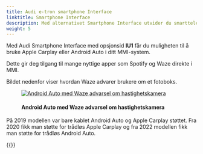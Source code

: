 ```yaml
---
title: Audi e-tron smartphone Interface
linktitle: Smartphone Interface
description: Med alternativet Smartphone Interface utvider du smarttelefonen til MMI-systemet
weight: 5
---
```

<!-- markdownlint-disable MD033 -->
Med Audi Smartphone Interface med opsjonsid **IU1** får du muligheten til å bruke Apple Carplay eller Android Auto i ditt MMI-system.

Dette gir deg tilgang til mange nyttige apper som Spotify og Waze direkte i MMI.

Bildet nedenfor viser hvordan Waze advarer brukere om et fotoboks.

<figure>
    <a href="https://media.electrichasgoneaudi.net/multimedia/models/e-tron/technology/uiandoperations/smartphoneinterface/speedcam.jpeg">
        <img src="https://media.electrichasgoneaudi.net/multimedia/models/e-tron/technology/uiandoperations/smartphoneinterface/speedcams.jpg"
        alt="Android Auto med Waze advarsel om hastighetskamera" title="Android Auto med Waze advarsel om hastighetskamera">
    </a>
    <figcaption><h4>Android Auto med Waze advarsel om hastighetskamera</h4></figcaption>
</figure>

På 2019 modellen var bare kablet Android Auto og Apple Carplay støttet. Fra 2020 fikk man støtte for trådløs Apple Carplay og fra 2022 modellen fikk man støtte for trådløs Android Auto.

{{<children description="true" />}}
